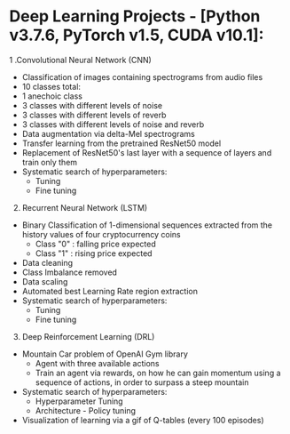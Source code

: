 # Deep Learning Projects - [Python v3.7.6, PyTorch v1.5, CUDA v10.1]:

1 .Convolutional Neural Network (CNN) 
  - Classification of images containing spectrograms from audio files
  - 10 classes total:
   - 1 anechoic class
   - 3 classes with different levels of noise
   - 3 classes with different levels of reverb
   - 3 classes with different levels of noise and reverb
  - Data augmentation via delta-Mel spectrograms
  - Transfer learning from the pretrained ResNet50 model
  - Replacement of ResNet50's last layer with a sequence of layers and train only them
  - Systematic search of hyperparameters:
    - Tuning
    - Fine tuning

2. Recurrent Neural Network (LSTM)
  - Binary Classification of 1-dimensional sequences extracted from the history values of four cryptocurrency coins
    - Class "0" : falling price expected
    - Class "1" : rising  price expected 
  - Data cleaning
  - Class Imbalance removed
  - Data scaling
  - Automated best Learning Rate region extraction
  - Systematic search of hyperparameters:
    - Tuning
    - Fine tuning

3. Deep Reinforcement Learning (DRL)
  - Mountain Car problem of OpenAI Gym library
    - Agent with three available actions
    - Train an agent via rewards, on how he can gain momentum using a sequence of actions, in order to surpass a steep mountain
  - Systematic search of hyperparameters:
    - Hyperparameter Tuning
    - Architecture - Policy tuning
  - Visualization of learning via a gif of Q-tables (every 100 episodes) 

